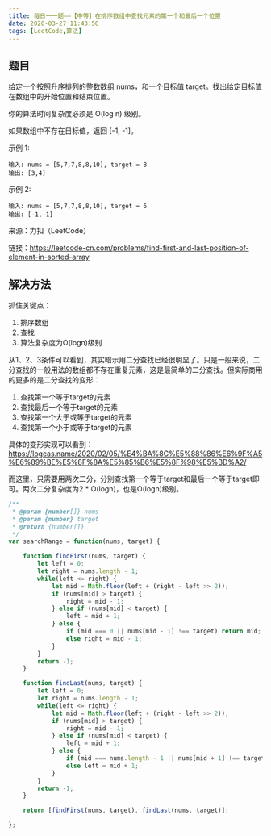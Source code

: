 ```yaml
---
title: 每日一一题——【中等】在排序数组中查找元素的第一个和最后一个位置
date: 2020-03-27 11:43:56
tags: [LeetCode,算法]
---
```


## 题目
给定一个按照升序排列的整数数组 nums，和一个目标值 target。找出给定目标值在数组中的开始位置和结束位置。

你的算法时间复杂度必须是 O(log n) 级别。

如果数组中不存在目标值，返回 [-1, -1]。

示例 1:
```
输入: nums = [5,7,7,8,8,10], target = 8
输出: [3,4]
```
示例 2:
```
输入: nums = [5,7,7,8,8,10], target = 6
输出: [-1,-1]
```

来源：力扣（LeetCode）

链接：https://leetcode-cn.com/problems/find-first-and-last-position-of-element-in-sorted-array

## 解决方法
抓住关键点：
1. 排序数组
2. 查找
3. 算法复杂度为O(logn)级别

从1、2、3条件可以看到，其实暗示用二分查找已经很明显了。只是一般来说，二分查找的一般用法的数组都不存在重复元素，这是最简单的二分查找。但实际商用的更多的是二分查找的变形：

1. 查找第一个等于target的元素
2. 查找最后一个等于target的元素
3. 查找第一个大于或等于target的元素
4. 查找第一个小于或等于target的元素

具体的变形实现可以看到：https://logcas.name/2020/02/05/%E4%BA%8C%E5%88%86%E6%9F%A5%E6%89%BE%E5%8F%8A%E5%85%B6%E5%8F%98%E5%BD%A2/

而这里，只需要用两次二分，分别查找第一个等于target和最后一个等于target即可。两次二分复杂度为2 * O(logn)，也是O(logn)级别。

```js
/**
 * @param {number[]} nums
 * @param {number} target
 * @return {number[]}
 */
var searchRange = function(nums, target) {

    function findFirst(nums, target) {
        let left = 0;
        let right = nums.length - 1;
        while(left <= right) {
            let mid = Math.floor(left + (right - left >> 2));
            if (nums[mid] > target) {
                right = mid - 1;
            } else if (nums[mid] < target) {
                left = mid + 1;
            } else {
                if (mid === 0 || nums[mid - 1] !== target) return mid;
                else right = mid - 1;
            }
        }
        return -1;
    }

    function findLast(nums, target) {
        let left = 0;
        let right = nums.length - 1;
        while(left <= right) {
            let mid = Math.floor(left + (right - left >> 2));
            if (nums[mid] > target) {
                right = mid - 1;
            } else if (nums[mid] < target) {
                left = mid + 1;
            } else {
                if (mid === nums.length - 1 || nums[mid + 1] !== target) return mid;
                else left = mid + 1;
            }
        }
        return -1;
    }

    return [findFirst(nums, target), findLast(nums, target)];

};
```
